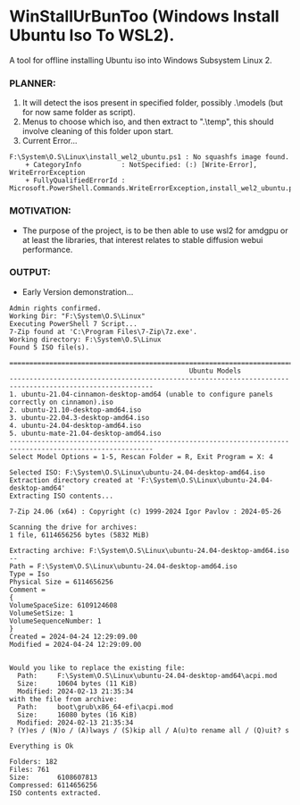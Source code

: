 # WinStallUrBunToo (Windows Install Ubuntu Iso To WSL2).
A tool for offline installing Ubuntu iso into Windows Subsystem Linux 2.

### PLANNER:
1. It will detect the isos present in specified folder, possibly .\models (but for now same folder as script). 
2. Menus to choose which iso, and then extract to ".\temp", this should involve cleaning of this folder upon start. 
3. Current Error...
```
F:\System\O.S\Linux\install_wel2_ubuntu.ps1 : No squashfs image found.
    + CategoryInfo          : NotSpecified: (:) [Write-Error], WriteErrorException
    + FullyQualifiedErrorId : Microsoft.PowerShell.Commands.WriteErrorException,install_wel2_ubuntu.ps1

```

### MOTIVATION:
- The purpose of the project, is to be then able to use wsl2 for amdgpu or at least the libraries, that interest relates to stable diffusion webui performance.

### OUTPUT:
- Early Version demonstration...
```
Admin rights confirmed.
Working Dir: "F:\System\O.S\Linux"
Executing PowerShell 7 Script...
7-Zip found at 'C:\Program Files\7-Zip\7z.exe'.
Working directory: F:\System\O.S\Linux
Found 5 ISO file(s).

==========================================================================================================
                                             Ubuntu Models
----------------------------------------------------------------------------------------------------------
1. ubuntu-21.04-cinnamon-desktop-amd64 (unable to configure panels correctly on cinnamon).iso
2. ubuntu-21.10-desktop-amd64.iso
3. ubuntu-22.04.3-desktop-amd64.iso
4. ubuntu-24.04-desktop-amd64.iso
5. ubuntu-mate-21.04-desktop-amd64.iso
----------------------------------------------------------------------------------------------------------
Select Model Options = 1-5, Rescan Folder = R, Exit Program = X: 4

Selected ISO: F:\System\O.S\Linux\ubuntu-24.04-desktop-amd64.iso
Extraction directory created at 'F:\System\O.S\Linux\ubuntu-24.04-desktop-amd64'
Extracting ISO contents...

7-Zip 24.06 (x64) : Copyright (c) 1999-2024 Igor Pavlov : 2024-05-26

Scanning the drive for archives:
1 file, 6114656256 bytes (5832 MiB)

Extracting archive: F:\System\O.S\Linux\ubuntu-24.04-desktop-amd64.iso
--
Path = F:\System\O.S\Linux\ubuntu-24.04-desktop-amd64.iso
Type = Iso
Physical Size = 6114656256
Comment =
{
VolumeSpaceSize: 6109124608
VolumeSetSize: 1
VolumeSequenceNumber: 1
}
Created = 2024-04-24 12:29:09.00
Modified = 2024-04-24 12:29:09.00


Would you like to replace the existing file:
  Path:     F:\System\O.S\Linux\ubuntu-24.04-desktop-amd64\acpi.mod
  Size:     10604 bytes (11 KiB)
  Modified: 2024-02-13 21:35:34
with the file from archive:
  Path:     boot\grub\x86_64-efi\acpi.mod
  Size:     16080 bytes (16 KiB)
  Modified: 2024-02-13 21:35:34
? (Y)es / (N)o / (A)lways / (S)kip all / A(u)to rename all / (Q)uit? s

Everything is Ok

Folders: 182
Files: 761
Size:       6108607813
Compressed: 6114656256
ISO contents extracted.
```
